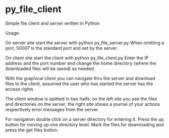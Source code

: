 py_file_client
==============

Simple file client and server written in Python

Usage:

On server site start the server with python py_file_server.py <port>
When omitting a port, 50007 is the standard port and set by the server.

On client site start the client with python py_file_client.py
Enter the IP address and the port number and change the home directory (where the downloaded files will be saved) as needed.


With the graphical client you can navigate thru the server and download files to the client, assumed the user who has started the server has the access rights.

The client window is splitted in two halfs: on the left site you see the files and directories on the server, the right site shows a journal of your actions respectively error messages from the server.

For navigation double click on a server directory for entering it. Press the up button for moving up one directory level. Mark the files for downloading and press the get files button.
